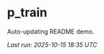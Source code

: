 # p_train

Auto-updating README demo.

<!--START_SECTION:status-->
_Last run: 2025-10-15 18:35 UTC_
<!--END_SECTION:status-->














































































































































































































































































































































































































































































































































































































































































































































































































































































































































































































































































































































































































































